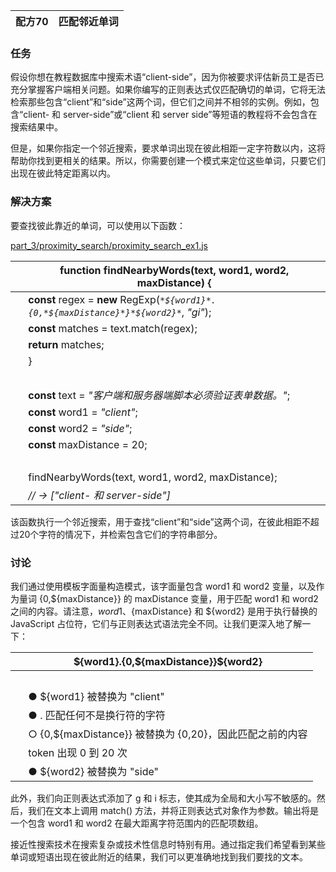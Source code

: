 | 配方70 | 匹配邻近单词 |
| --- | --- |

### 任务

假设你想在教程数据库中搜索术语“client-side”，因为你被要求评估新员工是否已充分掌握客户端相关问题。如果你编写的正则表达式仅匹配确切的单词，它将无法检索那些包含“client”和“side”这两个词，但它们之间并不相邻的实例。例如，包含“client- 和 server-side”或“client 和 server side”等短语的教程将不会包含在搜索结果中。

但是，如果你指定一个邻近搜索，要求单词出现在彼此相距一定字符数以内，这将帮助你找到更相关的结果。所以，你需要创建一个模式来定位这些单词，只要它们出现在彼此特定距离以内。

### 解决方案

要查找彼此靠近的单词，可以使用以下函数：

[part_3/proximity_search/proximity_search_ex1.js](http://media.pragprog.com/titles/fkjavascript/code/part_3/proximity_search/proximity_search_ex1.js)

|   | **function** findNearbyWords(text, word1, word2, maxDistance) { |
| --- | --- |
|   | **const** regex = **new** RegExp(*`*${word1}*.{0,*${maxDistance}*}*${word2}*`*, *"gi"*); |
|   | **const** matches = text.match(regex); |
|   | **return** matches; |
|   | } |
|   |  |
|   | **const** text = *"客户端和服务器端脚本必须验证表单数据。"*; |
|   | **const** word1 = *"client"*; |
|   | **const** word2 = *"side"*; |
|   | **const** maxDistance = 20; |
|   |  |
|   | findNearbyWords(text, word1, word2, maxDistance); |
|   | *// → ["client- 和 server-side"]* |

该函数执行一个邻近搜索，用于查找“client”和“side”这两个词，在彼此相距不超过20个字符的情况下，并检索包含它们的字符串部分。

### 讨论

我们通过使用模板字面量构造模式，该字面量包含 word1 和 word2 变量，以及作为量词 {0,${maxDistance}} 的 maxDistance 变量，用于匹配 word1 和 word2 之间的内容。请注意，${word1}、${maxDistance} 和 ${word2} 是用于执行替换的 JavaScript 占位符，它们与正则表达式语法完全不同。让我们更深入地了解一下：

|   | ${word1}.{0,${maxDistance}}${word2} |
| --- | --- |
|   |  |
|   | ● ${word1} 被替换为 "client" |
|   | ● . 匹配任何不是换行符的字符 |
|   | ○ {0,${maxDistance}} 被替换为 {0,20}，因此匹配之前的内容 |
|   | token 出现 0 到 20 次 |
|   | ● ${word2} 被替换为 "side" |

此外，我们向正则表达式添加了 g 和 i 标志，使其成为全局和大小写不敏感的。然后，我们在文本上调用 match() 方法，并将正则表达式对象作为参数。输出将是一个包含 word1 和 word2 在最大距离字符范围内的匹配项数组。

接近性搜索技术在搜索复杂或技术性信息时特别有用。通过指定我们希望看到某些单词或短语出现在彼此附近的结果，我们可以更准确地找到我们要找的文本。
